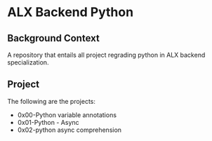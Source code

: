 # ALX Backend Python
## Background Context
A repository that entails all project regrading python in ALX backend specialization.

## Project
The following are the projects:
- 0x00-Python variable annotations
- 0x01-Python - Async
- 0x02-python async comprehension
